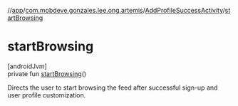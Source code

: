 //[app](../../../index.md)/[com.mobdeve.gonzales.lee.ong.artemis](../index.md)/[AddProfileSuccessActivity](index.md)/[startBrowsing](start-browsing.md)

# startBrowsing

[androidJvm]\
private fun [startBrowsing](start-browsing.md)()

Directs the user to start browsing the feed after successful sign-up and user profile customization.
